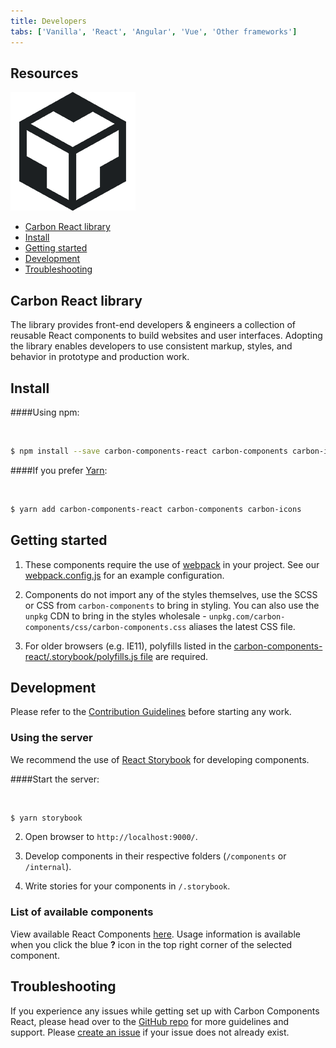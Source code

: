 ```yaml
---
title: Developers
tabs: ['Vanilla', 'React', 'Angular', 'Vue', 'Other frameworks']
---
```



## Resources

<grid-wrapper col_lg="8" flex="true" bleed="true">
<clickable-tile
    title="Try React components with CodeSandbox."
    href="https://codesandbox.io/s/x2mjypo6pp"
    type="resource"
     >
    <img src="images/codesandbox.png" alt=""/>
</clickable-tile>
</grid-wrapper>


<anchor-links>
<ul>
    <li><a href="#carbon-react-library">Carbon React library</a></li>
    <li><a href="#install">Install</a></li>
    <li><a href="#getting-started">Getting started</a></li>
    <li><a href="#development">Development</a></li>
    <li><a href="#troubleshooting">Troubleshooting</a></li>
</ul>
</anchor-links>


## Carbon React library

The library provides front-end developers & engineers a collection of reusable React components to build websites and user interfaces. Adopting the library enables developers to use consistent markup, styles, and behavior in prototype and production work.

## Install

####Using npm:

<br>

```bash
$ npm install --save carbon-components-react carbon-components carbon-icons
```

####If you prefer [Yarn](https://yarnpkg.com/en/):

<br>

```bash
$ yarn add carbon-components-react carbon-components carbon-icons
```

## Getting started

1.  These components require the use of [webpack](https://webpack.js.org/guides/getting-started/) in your project. See our [webpack.config.js](https://github.com/carbon-design-system/carbon-components-react/blob/master/.storybook/webpack.config.js) for an example configuration.

2.  Components do not import any of the styles themselves, use the SCSS or CSS from `carbon-components` to bring in styling. You can also use the `unpkg` CDN to bring in the styles wholesale - `unpkg.com/carbon-components/css/carbon-components.css` aliases the latest CSS file.

3.  For older browsers (e.g. IE11), polyfills listed in the [carbon-components-react/.storybook/polyfills.js file](https://github.com/carbon-design-system/carbon-components-react/blob/master/.storybook/polyfills.js) are required.


## Development

Please refer to the [Contribution Guidelines](https://github.com/carbon-design-system/carbon-components-react/blob/master/.github/CONTRIBUTING.md) before starting any work.

### Using the server

We recommend the use of [React Storybook](https://github.com/storybooks/react-storybook) for developing components.

####Start the server:

<br>

```bash
$ yarn storybook
```

2.  Open browser to `http://localhost:9000/`.

3.  Develop components in their respective folders (`/components` or `/internal`).

4.  Write stories for your components in `/.storybook`.

### List of available components

View available React Components [here](http://react.carbondesignsystem.com). Usage information is available when you click the blue **?** icon in the top right corner of the selected component.

## Troubleshooting

If you experience any issues while getting set up with Carbon Components React, please head over to the [GitHub repo](https://github.com/carbon-design-system/carbon-components-react) for more guidelines and support. Please [create an issue](https://github.com/carbon-design-system/carbon-components-react/issues) if your issue does not already exist.
